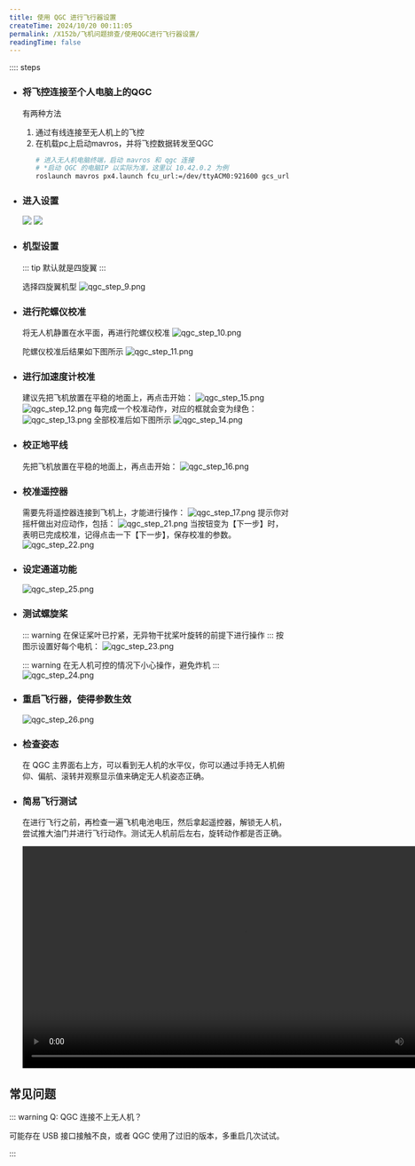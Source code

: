 ```yaml
---
title: 使用 QGC 进行飞行器设置
createTime: 2024/10/20 00:11:05
permalink: /X152b/飞机问题排查/使用QGC进行飞行器设置/
readingTime: false
---
```


:::: steps

- ### 将飞控连接至个人电脑上的QGC
    有两种方法
    1. 通过有线连接至无人机上的飞控
    2. 在机载pc上启动mavros，并将飞控数据转发至QGC
        ```bash
        # 进入无人机电脑终端，启动 mavros 和 qgc 连接
        # *启动 QGC 的电脑IP 以实际为准，这里以 10.42.0.2 为例
        roslaunch mavros px4.launch fcu_url:=/dev/ttyACM0:921600 gcs_url:=udp://:14556@10.42.0.2:14550
        ```
    <!-- TODO(Derkai): 缺打开QGC，通过有线连接至无人机的示例 -->
- ### 进入设置

    ![](https://file.emnavi.tech/MEDIA_ASSETS/X152b/qgc_usage/click_icon.png)
    ![](https://file.emnavi.tech/MEDIA_ASSETS/X152b/qgc_usage/click_vehicle_setup.png)

- ### 机型设置
    ::: tip 
    默认就是四旋翼
    :::

    选择四旋翼机型
    ![qgc_step_9.png](https://file.emnavi.tech/MEDIA_ASSETS/X152b/qgc_step_9.png)

- ### 进行陀螺仪校准

    将无人机静置在水平面，再进行陀螺仪校准
    ![qgc_step_10.png](https://file.emnavi.tech/MEDIA_ASSETS/X152b/qgc_step_10.png)

    陀螺仪校准后结果如下图所示
    ![qgc_step_11.png](https://file.emnavi.tech/MEDIA_ASSETS/X152b/qgc_step_11.png)

- ### 进行加速度计校准

    <!-- ::: tip 这里需要根据飞机实际飞控安装的情况进行选择，默认选择 `ROTATION_NONE`, 如果是其他的安装朝向，选择对应的旋转方式即可。()
    ::: -->
    <!-- 由于之前安装不规范，因此这里为了避免歧义先删除掉了 -->

    建议先把飞机放置在平稳的地面上，再点击开始：
    ![qgc_step_15.png](https://file.emnavi.tech/MEDIA_ASSETS/X152b/qgc_step_15.png)
    ![qgc_step_12.png](https://file.emnavi.tech/MEDIA_ASSETS/X152b/qgc_step_12.png)
    每完成一个校准动作，对应的框就会变为绿色：
    ![qgc_step_13.png](https://file.emnavi.tech/MEDIA_ASSETS/X152b/qgc_step_13.png)
    全部校准后如下图所示
    ![qgc_step_14.png](https://file.emnavi.tech/MEDIA_ASSETS/X152b/qgc_step_14.png)


- ### 校正地平线
    先把飞机放置在平稳的地面上，再点击开始：
    ![qgc_step_16.png](https://file.emnavi.tech/MEDIA_ASSETS/X152b/qgc_step_16.png)


- ### 校准遥控器
    需要先将遥控器连接到飞机上，才能进行操作：
    ![qgc_step_17.png](https://file.emnavi.tech/MEDIA_ASSETS/X152b/qgc_step_17.png)
    提示你对摇杆做出对应动作，包括：
    ![qgc_step_21.png](https://file.emnavi.tech/MEDIA_ASSETS/X152b/qgc_step_21.png)
    当按钮变为【下一步】时，表明已完成校准，记得点击一下【下一步】，保存校准的参数。
    ![qgc_step_22.png](https://file.emnavi.tech/MEDIA_ASSETS/X152b/qgc_step_22.png)


    <!-- - ### 校准电调
       待更新... -->


- ### 设定通道功能
    ![qgc_step_25.png](https://file.emnavi.tech/MEDIA_ASSETS/X152b/qgc_step_25.png)

- ### 测试螺旋桨
    ::: warning 在保证桨叶已拧紧，无异物干扰桨叶旋转的前提下进行操作
    :::
    按图示设置好每个电机：
    ![qgc_step_23.png](https://file.emnavi.tech/MEDIA_ASSETS/X152b/qgc_step_23.png)

    ::: warning 在无人机可控的情况下小心操作，避免炸机
    :::
    ![qgc_step_24.png](https://file.emnavi.tech/MEDIA_ASSETS/X152b/qgc_step_24.png)


- ### 重启飞行器，使得参数生效
    ![qgc_step_26.png](https://file.emnavi.tech/MEDIA_ASSETS/X152b/qgc_step_26.png)


- ### 检查姿态
    在 QGC 主界面右上方，可以看到无人机的水平仪，你可以通过手持无人机俯仰、偏航、滚转并观察显示值来确定无人机姿态正确。

- ### 简易飞行测试
    在进行飞行之前，再检查一遍飞机电池电压，然后拿起遥控器，解锁无人机，尝试推大油门并进行飞行动作。测试无人机前后左右，旋转动作都是否正确。

    <div>
    <video width="800" controls>
        <source src="https://file.emnavi.tech/MEDIA_ASSETS/X152b/flight_demo.mp4" type="video/mp4" />
        您的浏览器不支持 video 标签。
    </video>
    </div>


## 常见问题

::: warning Q: QGC 连接不上无人机？

可能存在 USB 接口接触不良，或者 QGC 使用了过旧的版本，多重启几次试试。

:::

